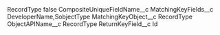 <?xml version="1.0" encoding="UTF-8"?>
<CustomMetadata xmlns="http://soap.sforce.com/2006/04/metadata" xmlns:xsi="http://www.w3.org/2001/XMLSchema-instance" xmlns:xsd="http://www.w3.org/2001/XMLSchema">
    <label>RecordType</label>
    <protected>false</protected>
    <values>
        <field>CompositeUniqueFieldName__c</field>
        <value xsi:nil="true"/>
    </values>
    <values>
        <field>MatchingKeyFields__c</field>
        <value xsi:type="xsd:string">DeveloperName,SobjectType</value>
    </values>
    <values>
        <field>MatchingKeyObject__c</field>
        <value xsi:type="xsd:string">RecordType</value>
    </values>
    <values>
        <field>ObjectAPIName__c</field>
        <value xsi:type="xsd:string">RecordType</value>
    </values>
    <values>
        <field>ReturnKeyField__c</field>
        <value xsi:type="xsd:string">Id</value>
    </values>
</CustomMetadata>
